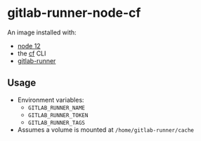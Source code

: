 # gitlab-runner-node-cf

An image installed with:
- [node 12](https://github.com/nodejs/docker-node/blob/master/12/stretch/Dockerfile)
- the [cf](https://docs.cloudfoundry.org/cf-cli/install-go-cli.html#pkg-linux) CLI
- [gitlab-runner](https://docs.gitlab.com/runner/install/linux-repository.html#installing-the-runner)

## Usage
 
- Environment variables:
  - `GITLAB_RUNNER_NAME`
  - `GITLAB_RUNNER_TOKEN`
  - `GITLAB_RUNNER_TAGS`
- Assumes a volume is mounted at `/home/gitlab-runner/cache`
